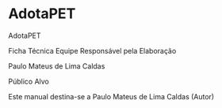 # AdotaPET
AdotaPET

Ficha Técnica
Equipe Responsável pela Elaboração

Paulo Mateus de Lima Caldas

Público Alvo

Este manual destina-se a Paulo Mateus de Lima Caldas (Autor) 

